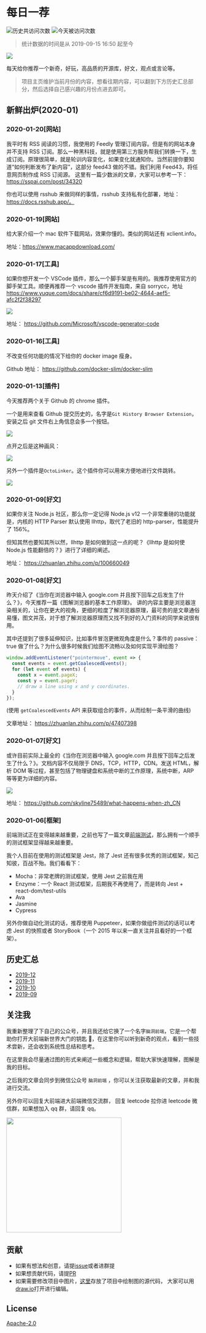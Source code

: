 # 每日一荐

![历史共访问次数](https://visitor-count-badge.herokuapp.com/total.svg?repo_id=azl397985856.daily-featured)
![今天被访问次数](https://visitor-count-badge.herokuapp.com/today.svg?repo_id=azl397985856.daily-featured)

> 统计数据的时间是从 2019-09-15 16:50 起至今

![](https://tva1.sinaimg.cn/large/006y8mN6ly1g8d0sktqrwj30hs07maae.jpg)

每天给你推荐一个新奇，好玩，高品质的开源库，好文，观点或言论等。

> 项目主页维护当前月份的内容，想看往期内容，可以翻到下方历史汇总部分，然后选择自己感兴趣的月份点进去即可。

## 新鲜出炉(2020-01)

### 2020-01-20[网站]

我平时有 RSS 阅读的习惯，我使用的 Feedly 管理订阅内容。但是有的网站本身并不支持 RSS 订阅。那么一种黑科技，就是使用第三方服务帮我们转换一下，生成订阅。原理很简单，就是轮训内容变化，如果变化就通知你。当然前提你要知道“如何判断发布了新内容”，这部分 feed43 做的不错。我们利用 Feed43，将任意网页制作成 RSS 订阅源。 这里有一篇少数派的文章，大家可以参考一下： https://sspai.com/post/34320

你也可以使用 rsshub 来做同样的事情，rsshub 支持私有化部署，地址： https://docs.rsshub.app/。

### 2020-01-19[网站]

给大家介绍一个 mac 软件下载网站，效果你懂的。类似的网站还有 xclient.info。

地址：https://www.macappdownload.com/

### 2020-01-17[工具]

如果你想开发一个 VSCode 插件，那么一个脚手架是有用的。我推荐使用官方的脚手架工具。顺便再推荐一个 vscode 插件开发指南，来自 sorrycc，地址 https://www.yuque.com/docs/share/cf6d9191-be02-4644-aef5-afc2f2f38297

![](https://tva1.sinaimg.cn/large/006tNbRwly1gb1q8ba9s4j30f505nq3i.jpg)

地址： https://github.com/Microsoft/vscode-generator-code

### 2020-01-16[工具]

不改变任何功能的情况下给你的 docker image 瘦身。

Github 地址： https://github.com/docker-slim/docker-slim

### 2020-01-13[插件]

今天推荐两个关于 Github 的 chrome 插件。

一个是用来查看 Github 提交历史的，名字是`Git History Browser Extension`，安装之后 git 文件右上角信息会多一个按钮。

![](https://tva1.sinaimg.cn/large/006tNbRwly1gaupssm2q0j31010hgn12.jpg)

点开之后是这种画风：

![](https://tva1.sinaimg.cn/large/006tNbRwly1gauptpbcsoj30vm0mwjwh.jpg)

另外一个插件是`OctoLinker`。这个插件你可以用来方便地进行文件跳转。

![](https://tva1.sinaimg.cn/large/006tNbRwgy1gaupv7x3auj30rd0e6gny.jpg)

### 2020-01-09[好文]

如果你关注 Node.js 社区，那么你一定记得 Node.js v12 一个非常重磅的功能就是，内核的 HTTP Parser 默认使用 llhttp，取代了老旧的 http-parser，性能提升了 156%。

但知其然也要知其所以然，llhttp 是如何做到这一点的呢？《llhttp 是如何使 Node.js 性能翻倍的？》进行了详细的阐述。

地址： https://zhuanlan.zhihu.com/p/100660049

### 2020-01-08[好文]

昨天介绍了《当你在浏览器中输入 google.com 并且按下回车之后发生了什么？》，今天推荐一篇《图解浏览器的基本工作原理》。 讲的内容主要是浏览器渲染相关的，让你在更大的视角，更细的粒度了解浏览器原理，最可贵的是文章通俗易懂，图文并茂，对于想了解浏览器原理而又找不到好的入门资料的同学来说很有用。

其中还提到了很多延伸知识，比如事件冒泡更微观角度是什么？事件的 passive：true 做了什么？为什么很多时候我们绘图不流畅以及如何实现平滑绘图？

```js
window.addEventListener("pointermove", event => {
  const events = event.getCoalescedEvents();
  for (let event of events) {
    const x = event.pageX;
    const y = event.pageY;
    // draw a line using x and y coordinates.
  }
});
```

(使用 `getCoalescedEvents` API 来获取组合的事件，从而绘制一条平滑的曲线)

文章地址： https://zhuanlan.zhihu.com/p/47407398

### 2020-01-07[好文]

或许目前实际上最全的《当你在浏览器中输入 google.com 并且按下回车之后发生了什么？》。文档内容不仅局限于 DNS，TCP，HTTP，CDN。发送 HTML，解析 DOM 等过程，甚至包括了物理键盘和系统中断的工作原理，系统中断，ARP 等等更为详细的内容。

![](https://tva1.sinaimg.cn/large/006tNbRwly1gan22rkye3j30au0c5tab.jpg)

地址： https://github.com/skyline75489/what-happens-when-zh_CN

### 2020-01-06[框架]

前端测试正在变得越来越重要，之前也写了一篇文章[前端测试](https://github.com/azl397985856/frontend-test)，那么拥有一个顺手的测试框架显得越来越重要。

我个人目前在使用的测试框架是 Jest，除了 Jest 还有很多优秀的测试框架，知己知彼，百战不殆。我们看看下：

- Mocha：非常老牌的测试框架，使用 Jest 之前我在用
- Enzyme：一个 React 测试框架，后期我不再使用了，而是转向 Jest + react-dom/test-utils
- Ava
- Jasmine
- Cypress

另外你做自动化测试的话，推荐使用 Puppeteer，如果你做组件测试的话可以考虑 Jest 的快照或者 StoryBook（一个 2015 年以来一直关注并且看好的一个框架）。

## 历史汇总

- [2019-12](./backup/2019-12/)
- [2019-11](./backup/2019-11/)
- [2019-10](./backup/2019-10/)
- [2019-09](./backup/2019-09/)

## 关注我

我重新整理了下自己的公众号，并且我还给它换了一个名字`脑洞前端`，它是一个帮助你打开大前端新世界大门的钥匙 🔑，在这里你可以听到新奇的观点，看到一些技术尝新，还会收到系统性总结和思考。

在这里我会尽量通过图的形式来阐述一些概念和逻辑，帮助大家快速理解，图解是我的目标。

之后我的文章会同步到微信公众号 `脑洞前端` ，你可以关注获取最新的文章，并和我进行交流。

另外你可以回复大前端进大前端微信交流群， 回复 leetcode 拉你进 leetcode 微信群，如果想加入 qq 群，请回复 qq。

<img width="300" src="https://tva1.sinaimg.cn/large/006y8mN6ly1g7he9xdtmyj30by0byaac.jpg">

## 贡献

- 如果有想法和创意，请提[issue](https://github.com/azl397985856/daily-featured/issues)或者进群提
- 如果想贡献代码，请提[PR](https://github.com/azl397985856/daily-featured/pulls)
- 如果需要修改项目中图片，[这里](./assets/)存放了项目中绘制图的源代码， 大家可以用[draw.io](https://www.draw.io/)打开进行编辑。

## License

[Apache-2.0](./LICENSE)
